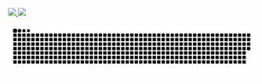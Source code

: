 <div>
 <a href="https://github.com/CaiolBarreto">
 <img height="160em" src="https://github-readme-stats.vercel.app/api?username=CaiolBarreto&show_icons=true&theme=gotham&include_all_commits=true&count_private=true"/>
 <img height="160em" src="https://github-readme-stats.vercel.app/api/top-langs/?username=CaiolBarreto&layout=compact&langs_count=16&theme=gotham"/>
<div>

![Snake animation](https://github.com/Caiolbarreto/Caiolbarreto/blob/output/github-contribution-grid-snake.svg)
